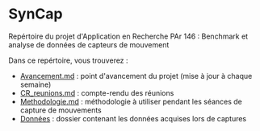 # SynCap

Repértoire du projet d'Application en Recherche PAr 146 : Benchmark et analyse de données de capteurs de mouvement

Dans ce repértoire, vous trouverez :

* [Avancement.md](https://github.com/AmigoCap/SynCap/blob/master/Avancement.md) : point d'avancement du projet (mise à jour à chaque semaine)
* [CR_reunions.md](https://github.com/AmigoCap/SynCap/blob/master/CR_reunions.md) : compte-rendu des réunions
* [Methodologie.md](https://github.com/AmigoCap/SynCap/blob/master/Methodologie.md) : méthodologie à utiliser pendant les séances de capture de mouvements
* [Données](https://github.com/AmigoCap/SynCap/tree/master/donnees) : dossier contenant les données acquises lors de captures
